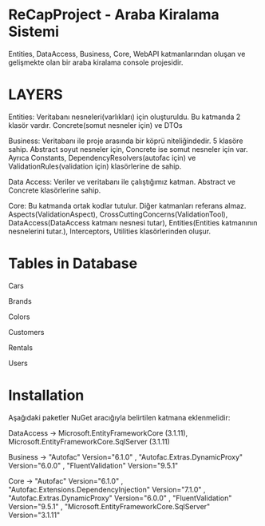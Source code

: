 # ReCapProject - Araba Kiralama Sistemi
Entities, DataAccess, Business, Core, WebAPI katmanlarından oluşan ve gelişmekte olan bir araba kiralama console projesidir.


# LAYERS
Entities: Veritabanı nesneleri(varlıkları) için oluşturuldu. Bu katmanda 2 klasör vardır. Concrete(somut nesneler için) ve DTOs

Business: Veritabanı ile proje arasında bir köprü niteliğindedir. 5 klasöre sahip. Abstract soyut nesneler için, Concrete ise somut nesneler için var. Ayrıca Constants, DependencyResolvers(autofac için) ve ValidationRules(validation için) klasörlerine de sahip.

Data Access: Veriler ve veritabanı ile çalıştığımız katman. Abstract ve Concrete klasörlerine sahip.

Core: Bu katmanda ortak kodlar tutulur. Diğer katmanları referans almaz. Aspects(ValidationAspect), CrossCuttingConcerns(ValidationTool), DataAccess(DataAccess katmanı nesnesi tutar), Entities(Entities katmanının nesnelerini tutar.), Interceptors, Utilities klasörlerinden oluşur.


# Tables in Database 

Cars

Brands

Colors

Customers

Rentals

Users


# Installation

Aşağıdaki paketler NuGet aracığıyla belirtilen katmana eklenmelidir:

DataAccess  ->    Microsoft.EntityFrameworkCore (3.1.11), Microsoft.EntityFrameworkCore.SqlServer (3.1.11)

Business    ->    "Autofac" Version="6.1.0" , "Autofac.Extras.DynamicProxy" Version="6.0.0" , "FluentValidation" Version="9.5.1"

Core        ->    "Autofac" Version="6.1.0" , "Autofac.Extensions.DependencyInjection" Version="7.1.0" , "Autofac.Extras.DynamicProxy" Version="6.0.0" , "FluentValidation" Version="9.5.1" , "Microsoft.EntityFrameworkCore.SqlServer" Version="3.1.11"
